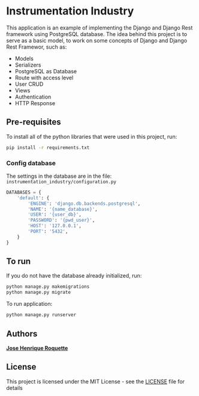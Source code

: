 # Instrumentation Industry

This application is an example of implementing the Django and Django Rest framework using PostgreSQL database. The idea behind this project is to serve as a basic model, to work on some concepts of Django and Django Rest Framewor, such as: 

* Models
* Serializers
* PostgreSQL as Database
* Route with access level 
* User CRUD
* Views
* Authentication
* HTTP Response

## Pre-requisites

To install all of the python libraries that were used in this project, run:

```bash
pip install -r requirements.txt
```

### Config database

The settings in the database are in the file: `instrumentation_industry/configuration.py`

```python
DATABASES = {
    'default': {
        'ENGINE': 'django.db.backends.postgresql',
        'NAME': '{name_database}',
        'USER': '{user_db}',
        'PASSWORD': '{pwd_user}',
        'HOST': '127.0.0.1',
        'PORT': '5432',
    }
}
```

## To run

If you do not have the database already initialized, run:
```bash
python manage.py makemigrations 
python manage.py migrate
```

To run application:

```bash
python manage.py runserver
```

## Authors
[**Jose Henrique Roquette**](https://github.com/jroquette)

## License
This project is licensed under the MIT License - see the [LICENSE](LICENSE) file for details

